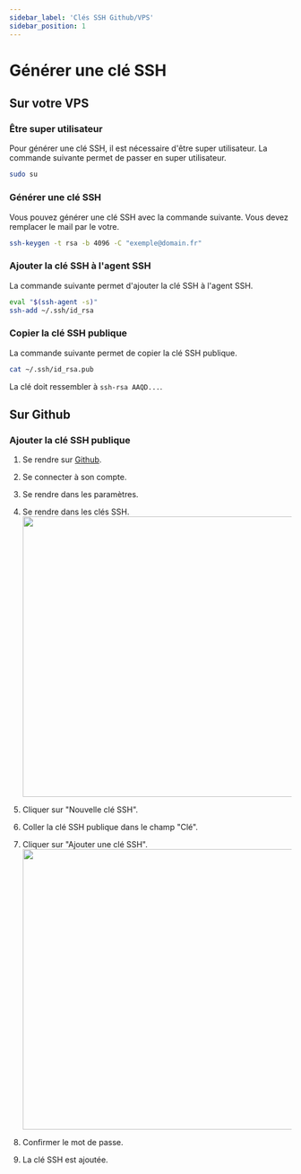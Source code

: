 ```yaml
---
sidebar_label: 'Clés SSH Github/VPS'
sidebar_position: 1
---
```


# Générer une clé SSH

## Sur votre VPS

### Être super utilisateur

Pour générer une clé SSH, il est nécessaire d'être super utilisateur.
La commande suivante permet de passer en super utilisateur.

```bash
sudo su
```

### Générer une clé SSH

Vous pouvez générer une clé SSH avec la commande suivante. Vous devez remplacer le mail par le votre.

```bash
ssh-keygen -t rsa -b 4096 -C "exemple@domain.fr"
```

### Ajouter la clé SSH à l'agent SSH

La commande suivante permet d'ajouter la clé SSH à l'agent SSH.

```bash
eval "$(ssh-agent -s)"
ssh-add ~/.ssh/id_rsa
```

### Copier la clé SSH publique

La commande suivante permet de copier la clé SSH publique.

```bash
cat ~/.ssh/id_rsa.pub
```
La clé doit ressembler à `ssh-rsa AAQD...`.

## Sur Github

### Ajouter la clé SSH publique

1. Se rendre sur [Github](https://github.com).  
   
2. Se connecter à son compte.  
   
3. Se rendre dans les paramètres.
   
4. Se rendre dans les clés SSH.  
    <img src="/img/github1.png" width="500" />

5. Cliquer sur "Nouvelle clé SSH". 
   
6.  Coller la clé SSH publique dans le champ "Clé".
   
7.  Cliquer sur "Ajouter une clé SSH".
     <img src="/img/github2.png" width="500" />
   
8.  Confirmer le mot de passe.

9.  La clé SSH est ajoutée.